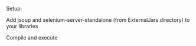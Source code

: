 Setup:

Add jsoup and selenium-server-standalone (from ExternalJars directory) to your libraries


Compile and execute
